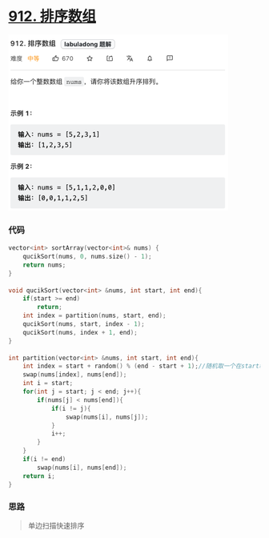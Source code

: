 # [912. 排序数组](https://leetcode.cn/problems/sort-an-array/)

<img src="https://raw.githubusercontent.com/damenshi/myImage/main/img/image-20220903160627265.png" alt="image-20220903160627265" style="zoom:50%;" />

### 代码

```c++
vector<int> sortArray(vector<int>& nums) {
    qucikSort(nums, 0, nums.size() - 1);
    return nums;
}

void qucikSort(vector<int> &nums, int start, int end){
    if(start >= end)
        return;
    int index = partition(nums, start, end);
    qucikSort(nums, start, index - 1);
    qucikSort(nums, index + 1, end);
}

int partition(vector<int> &nums, int start, int end){
    int index = start + random() % (end - start + 1);//随机取一个在start和end之间的下标
    swap(nums[index], nums[end]);
    int i = start;
    for(int j = start; j < end; j++){
        if(nums[j] < nums[end]){
            if(i != j){
                swap(nums[i], nums[j]);
            }
            i++;
        }
    }
    if(i != end)
        swap(nums[i], nums[end]);
    return i;
}
```
### 思路
> 单边扫描快速排序